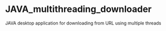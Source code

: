 # JAVA_multithreading_downloader
JAVA desktop application for downloading from URL using multiple threads
